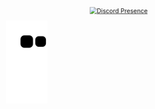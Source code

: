ㅤㅤㅤㅤㅤㅤㅤㅤㅤㅤㅤㅤㅤㅤㅤ[![Discord Presence](https://lanyard.cnrad.dev/api/1088862120990490684)](https://discord.com/users/1088862120990490684idleMessage=:stillasleep?)



<img align="center" src="https://github.com/rafaballerini/rafaballerini/blob/output/github-contribution-grid-snake.svg" alt="Snook hehe"/>

